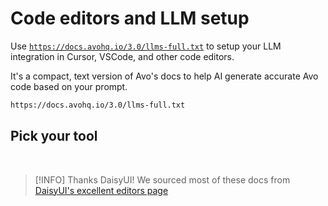 # Code editors and LLM setup

Use [`https://docs.avohq.io/3.0/llms-full.txt`](https://docs.avohq.io/3.0/llms-full.txt) to setup your LLM integration in Cursor, VSCode, and other code editors.

It's a compact, text version of Avo's docs to help AI generate accurate Avo code based on your prompt.

```bash
https://docs.avohq.io/3.0/llms-full.txt
```

## Pick your tool

<EditorList version="3.0" />

<br>

> [!INFO] Thanks DaisyUI!
> We sourced most of these docs from [DaisyUI's excellent editors page](https://daisyui.com/docs/editor/)
